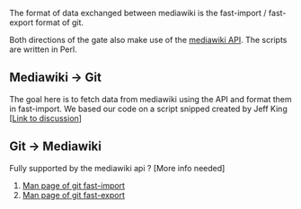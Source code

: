 The format of data exchanged between mediawiki is the fast-import / fast-export format of git.

Both directions of the gate also make use of the [mediawiki API](http://www.mediawiki.org/wiki/API:Main_page). The scripts are written in Perl.

## Mediawiki -> Git

The goal here is to fetch data from mediawiki using the API and format them in fast-import. We based our code on a script snipped created by Jeff King [[Link to discussion](http://article.gmane.org/gmane.comp.version-control.git/167560)]

## Git -> Mediawiki

Fully supported by the mediawiki api ? [More info needed]

1. [Man page of git fast-import](http://www.kernel.org/pub/software/scm/git/docs/git-fast-import.html)
2. [Man page of git fast-export](http://www.kernel.org/pub/software/scm/git/docs/git-fast-export.html)